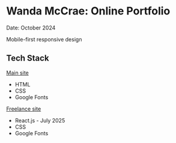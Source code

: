 # Wanda McCrae: Online Portfolio

Date: October 2024

Mobile-first responsive design

## Tech Stack

[Main site](https://wandamccrae.com/)
* HTML
* CSS
* Google Fonts

[Freelance site](https://wandamccrae.com/freelance/)
* React.js - July 2025
* CSS
* Google Fonts
